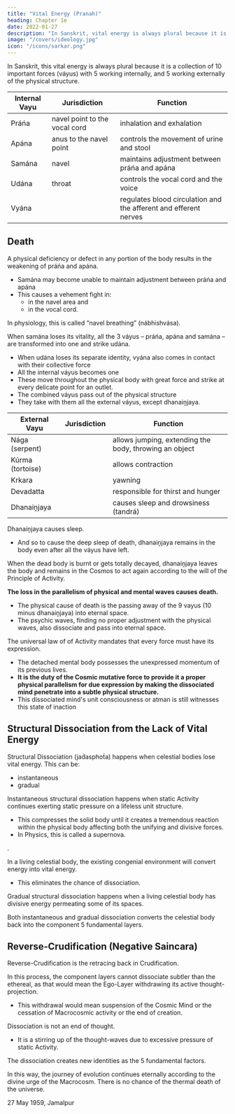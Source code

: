 ```yaml
---
title: "Vital Energy (Pranah)"
heading: Chapter 1e
date: 2022-01-27
description: "In Sanskrit, vital energy is always plural because it is a collection of 10 important forces (váyus) with 5 working internally, and 5 working externally of the physical structure"
image: "/covers/ideology.jpg"
icon: "/icons/sarkar.png"
---
```



In Sanskrit, this vital energy is always plural because it is a collection of 10 important forces (váyus) with 5 working internally, and 5 working externally of the physical structure.


Internal Vayu | Jurisdiction | Function 
--- | --- | --- 
Práńa | navel point to the vocal cord | inhalation and exhalation
Apána | <!-- páyu --> anus to the navel point | controls the movement of urine and stool
Samána | navel | maintains adjustment between práńa and apána
Udána | throat | controls the vocal cord and the voice
Vyána | | regulates blood circulation and the afferent and efferent nerves


## Death

A physical deficiency or defect in any portion of the body results in the weakening of práńa and apána.
- Samána may become unable to maintain adjustment between práńa and apána
- This causes a vehement fight in:
  - in the navel area and
  - in the vocal cord. 

In physiology, this is called “navel breathing” (nábhishvása). 

When samána loses its vitality, all the 3 váyus – práńa, apána and samána – are transformed into one and strike udána. 
- When udána loses its separate identity, vyána also comes in contact with their collective force
- All the internal váyus <!-- associated into --> becomes one
- These move throughout the physical body with great force and strike at every delicate point for an outlet. 
- The combined váyus pass out of the physical structure
- They take with them <!-- , and with their passing away from the physical structure --> all the external váyus, except dhanaiṋjaya.

External Vayu | Jurisdiction | Function 
--- | --- | --- 
Nága (serpent) | | allows jumping, extending the body, throwing an object
Kúrma (tortoise) | | allows contraction
Krkara | | yawning
Devadatta | | responsible for thirst and hunger
Dhanaiṋjaya | | causes sleep and drowsiness (tandrá)


Dhanaiṋjaya causes sleep. 
- And so to cause the deep sleep of death, dhanaiṋjaya remains in the body even after all the váyus have left.

When the dead body is burnt or gets totally decayed, dhanaiṋjaya leaves the body and remains in the Cosmos to act again according to the will of the Principle of Activity.

**The loss in the parallelism of physical and mental waves causes death.** 
- The physical cause of death is the passing away of the 9 vayus (10 minus dhanaiṋjaya) into eternal space. 
- The psychic waves, finding no proper adjustment with the physical waves, also dissociate and pass into eternal space. 

The universal law of of Activity mandates that <!--  (which it had to express according to the  Prakrti that --> every force must have its expression. 
- The detached mental body possesses the unexpressed momentum of its previous lives.
- **It is the duty of the Cosmic mutative force to provide it a proper physical parallelism for due expression by making the dissociated mind penetrate into a subtle physical structure.** 
- This dissociated mind's unit consciousness or atman is still witnesses this state of inaction

<!--  has, therefore, the witnessing entity who witnesses the mind which is in a state of inaction (or converted into karmáshaya – saḿskára, or reaction in its potentiality).
 
Since the mind exists, the mental plate exists, and the reflection of Puruśottama must remain. 
The Átman, therefore, remains associated with the jiivátman. 
The ultimate knowership, doership and base of existence lie in the átman. 
The átman is the witnessing entity without which there is no meaning of the mind working or activating the internal saḿskáras into tanmátras. 
Without the átman, the mind cannot perceive or receive the incoming quantum-perceptionstanmátras . This is why the ultimate knowership or doership lies in the átman. 
The átman witnesses the mind itself. The ultimate residence of the mind is the átman. --> 
<!-- The physical cause of death has been discussed above. Let us now see the physical cause of life. -->










## Structural Dissociation from the Lack of Vital Energy

Structural Dissociation (jad́asphot́a) happens when celestial bodies lose vital energy. This can be:
- instantaneous
- gradual


Instantaneous structural dissociation happens when static Activity <!-- Prakrti --> continues exerting static pressure<!--  or bala --> on a lifeless unit structure. 
- This compresses the solid body until it creates a tremendous reaction within the physical body affecting both the unifying and divisive forces. 
- In Physics, this is called a supernova.

<!-- Unable to express life, the  becomes more compressed. Eventually, this creates --> <!-- Consequently, a stage will come when there will be little interatomic space within . If static Prakrti exerts more pressure, there will be -->  <!-- interial and the exterial --> <!-- forces. This leads to an instantaneous structural dissociation (jad́asphot́a). -->  <!-- "" -->.

In a living celestial body, the existing congenial environment will convert energy into vital energy. <!--  cause transformation of práńa into práńáh. --> 
- This eliminates the chance of dissociation.


Gradual structural dissociation happens when a living celestial body has divisive energy <!-- práńa --> permeating some of its spaces. 


<!-- dissociation occurs gradually in some spaces of the structure, then the bursting up becomes gradual. -->

Both instantaneous and gradual dissociation converts the celestial body back into the component 5 fundamental layers.
<!-- Due to jad́asphot́a, gradual or , the component factors of the physical structure get dissociated into the  factors.  -->


## Reverse-Crudification (Negative Saincara)

Reverse-Crudification <!-- Negative saiṋcara --> is the retracing back in Crudification<!-- saiṋcara -->. 

In this process, the component layers <!-- factors --> cannot dissociate subtler than the ethereal, as that would mean the Ego-Layer withdrawing its active thought-projection. 
- This withdrawal would mean suspension of the Cosmic Mind or the cessation of Macrocosmic activity or the end of creation.<!-- , as creation itself is only a thought-projection of the Macrocosm.  -->

Dissociation is not an end of thought.
- It is a <!-- Bursting up is not a phenomenon of withdrawal, but a --> stirring up of the thought-waves due to excessive pressure of static Activity<!-- Prakrti -->.

The dissociation creates new identities as the 5 fundamental factors.

In this way, the journey of evolution continues eternally according to the divine urge of the Macrocosm. There is no chance of the thermal death of the universe.


27 May 1959, Jamalpur
